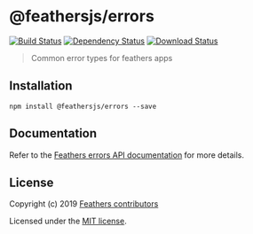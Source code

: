 # @feathersjs/errors

[![Build Status](https://travis-ci.org/feathersjs/feathers.svg?branch=master)](https://travis-ci.org/feathersjs/feathers)
[![Dependency Status](https://img.shields.io/david/feathersjs/feathers.svg?style=flat-square&path=packages/errors)](https://david-dm.org/feathersjs/feathers?path=packages/errors)
[![Download Status](https://img.shields.io/npm/dm/@feathersjs/errors.svg?style=flat-square)](https://www.npmjs.com/package/@feathersjs/errors)

> Common error types for feathers apps

## Installation

```
npm install @feathersjs/errors --save
```

## Documentation

Refer to the [Feathers errors API documentation](https://docs.feathersjs.com/api/errors.html) for more details.

## License

Copyright (c) 2019 [Feathers contributors](https://github.com/feathersjs/client/graphs/contributors)

Licensed under the [MIT license](LICENSE).
